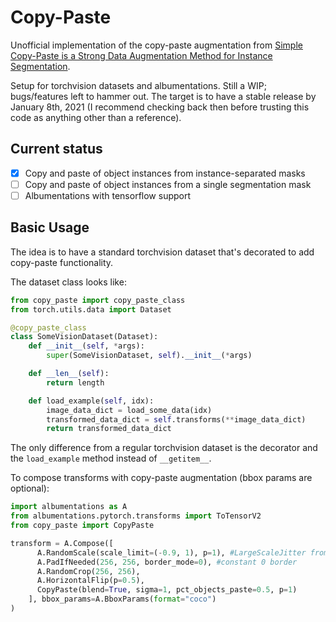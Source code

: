 # Copy-Paste
Unofficial implementation of the copy-paste augmentation from [Simple Copy-Paste is a Strong Data Augmentation Method for Instance Segmentation](https://arxiv.org/abs/2012.07177v1).

Setup for torchvision datasets and albumentations. Still a WIP; bugs/features left to hammer out. The target is to have a stable release by January 8th, 2021 (I recommend checking back then before trusting this code as anything other than a reference).

## Current status
- [x] Copy and paste of object instances from instance-separated masks
- [ ] Copy and paste of object instances from a single segmentation mask
- [ ] Albumentations with tensorflow support

## Basic Usage

The idea is to have a standard torchvision dataset that's decorated to add copy-paste functionality.

The dataset class looks like:

```python
from copy_paste import copy_paste_class
from torch.utils.data import Dataset

@copy_paste_class
class SomeVisionDataset(Dataset):
    def __init__(self, *args):
        super(SomeVisionDataset, self).__init__(*args)

    def __len__(self):
        return length

    def load_example(self, idx):
        image_data_dict = load_some_data(idx)
        transformed_data_dict = self.transforms(**image_data_dict)
        return transformed_data_dict

```
The only difference from a regular torchvision dataset is the decorator and the ```load_example``` method
instead of ```__getitem__```.

To compose transforms with copy-paste augmentation (bbox params are optional):


```python
import albumentations as A
from albumentations.pytorch.transforms import ToTensorV2
from copy_paste import CopyPaste

transform = A.Compose([
      A.RandomScale(scale_limit=(-0.9, 1), p=1), #LargeScaleJitter from scale of 0.1 to 2
      A.PadIfNeeded(256, 256, border_mode=0), #constant 0 border
      A.RandomCrop(256, 256),
      A.HorizontalFlip(p=0.5),
      CopyPaste(blend=True, sigma=1, pct_objects_paste=0.5, p=1)
    ], bbox_params=A.BboxParams(format="coco")
)
```
